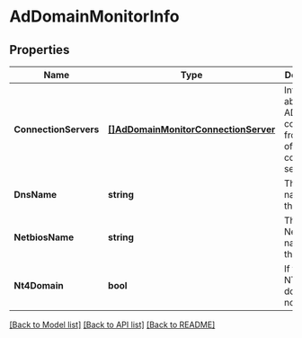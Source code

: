 # AdDomainMonitorInfo

## Properties

Name | Type | Description | Notes
------------ | ------------- | ------------- | -------------
**ConnectionServers** | [**[]AdDomainMonitorConnectionServer**](ADDomainMonitorConnectionServer.md) | Information about the AD Domain connections from each of the connection servers. | [optional] 
**DnsName** | **string** | The DNS name for the domain. | 
**NetbiosName** | **string** | The NetBIOS name for the domain. | 
**Nt4Domain** | **bool** | If this is an NT4 domain or not. | 

[[Back to Model list]](../README.md#documentation-for-models) [[Back to API list]](../README.md#documentation-for-api-endpoints) [[Back to README]](../README.md)


